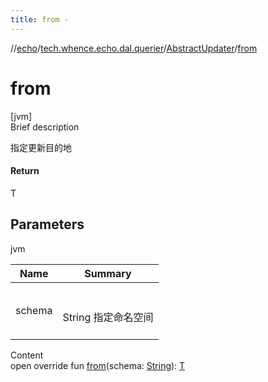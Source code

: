 ```yaml
---
title: from -
---
```

//[echo](../../index.md)/[tech.whence.echo.dal.querier](../index.md)/[AbstractUpdater](index.md)/[from](from.md)



# from  
[jvm]  
Brief description  


指定更新目的地



#### Return  


T



## Parameters  
  
jvm  
  
|  Name|  Summary| 
|---|---|
| schema| <br><br>String 指定命名空间<br><br>
  
  
Content  
open override fun [from](from.md)(schema: [String](https://kotlinlang.org/api/latest/jvm/stdlib/kotlin/-string/index.html)): [T](index.md)  



